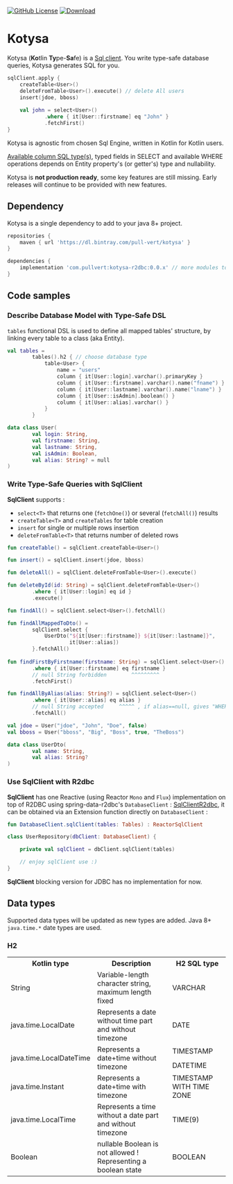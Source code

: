 [![GitHub License](https://img.shields.io/badge/license-Apache%20License%202.0-blue.svg?style=flat)](https://www.apache.org/licenses/LICENSE-2.0)
[![Download](https://api.bintray.com/packages/pull-vert/kotysa/kotysa/images/download.svg) ](https://bintray.com/pull-vert/kotysa/kotysa/_latestVersion)

# Kotysa

Kotysa (**Ko**tlin **Ty**pe-**Sa**fe) is a [Sql client](kotysa-core/src/main/kotlin/com/pullvert/kotysa/SqlClient.kt). You write type-safe database queries, Kotysa generates SQL for you.

```kotlin
sqlClient.apply {
    createTable<User>()
    deleteFromTable<User>().execute() // delete All users
    insert(jdoe, bboss)
    
    val john = select<User>()
            .where { it[User::firstname] eq "John" }
            .fetchFirst()
}
```

Kotysa is agnostic from chosen Sql Engine, written in Kotlin for Kotlin users.

[Available column SQL type(s)](#data-types), typed fields in SELECT and available WHERE operations depends on Entity property's (or getter's) type and nullability.

Kotysa is **not production ready**, some key features are still missing. Early releases will continue to be provided with new features.

## Dependency

Kotysa is a single dependency to add to your java 8+ project.

```groovy
repositories {
    maven { url 'https://dl.bintray.com/pull-vert/kotysa' }
}

dependencies {
    implementation 'com.pullvert:kotysa-r2dbc:0.0.x' // more modules to come soon
}
```

## Code samples

### Describe Database Model with Type-Safe DSL

```tables``` functional DSL is used to define all mapped tables' structure, by linking every table to a class (aka Entity).

```kotlin
val tables =
        tables().h2 { // choose database type
            table<User> {
                name = "users"
                column { it[User::login].varchar().primaryKey }
                column { it[User::firstname].varchar().name("fname") }
                column { it[User::lastname].varchar().name("lname") }
                column { it[User::isAdmin].boolean() }
                column { it[User::alias].varchar() }
            }
        }

data class User(
        val login: String,
        val firstname: String,
        val lastname: String,
        val isAdmin: Boolean,
        val alias: String? = null
)
```

### Write Type-Safe Queries with SqlClient

**SqlClient** supports :
* ```select<T>``` that returns one (```fetchOne()```) or several (```fetchAll()```) results
* ```createTable<T>``` and ```createTables``` for table creation
* ```insert``` for single or multiple rows insertion
* ```deleteFromTable<T>``` that returns number of deleted rows

```kotlin
fun createTable() = sqlClient.createTable<User>()

fun insert() = sqlClient.insert(jdoe, bboss)

fun deleteAll() = sqlClient.deleteFromTable<User>().execute()

fun deleteById(id: String) = sqlClient.deleteFromTable<User>()
        .where { it[User::login] eq id }
        .execute()

fun findAll() = sqlClient.select<User>().fetchAll()

fun findAllMappedToDto() =
        sqlClient.select {
            UserDto("${it[User::firstname]} ${it[User::lastname]}",
                    it[User::alias])
        }.fetchAll()
        
fun findFirstByFirstname(firstname: String) = sqlClient.select<User>()
        .where { it[User::firstname] eq firstname }
        // null String forbidden        ^^^^^^^^^
        .fetchFirst()

fun findAllByAlias(alias: String?) = sqlClient.select<User>()
        .where { it[User::alias] eq alias }
        // null String accepted     ^^^^^ , if alias==null, gives "WHERE user.alias IS NULL"
        .fetchAll()

val jdoe = User("jdoe", "John", "Doe", false)
val bboss = User("bboss", "Big", "Boss", true, "TheBoss")

data class UserDto(
		val name: String,
		val alias: String?
)
```

### Use SqlClient with R2dbc

**SqlClient** has one Reactive (using Reactor ```Mono``` and ```Flux```) implementation on top of R2DBC using spring-data-r2dbc's ```DatabaseClient``` : [SqlClientR2dbc](kotysa-r2dbc/src/main/kotlin/com/pullvert/kotysa/r2dbc/SqlClientR2dbc.kt), it can be obtained via an Extension function directly on ```DatabaseClient``` :
```kotlin
fun DatabaseClient.sqlClient(tables: Tables) : ReactorSqlClient
```

```kotlin
class UserRepository(dbClient: DatabaseClient) {

	private val sqlClient = dbClient.sqlClient(tables)

	// enjoy sqlClient use :)
}
```

**SqlClient** blocking version for JDBC has no implementation for now.

## Data types

Supported data types will be updated as new types are added. Java 8+ ```java.time.*``` date types are used.

### H2

<table>
    <tr>
        <th>Kotlin type</th>
        <th>Description
        <th>H2 SQL type</th>
    </tr>
    <tr>
        <td>String</td>
        <td>Variable-length character string, maximum length fixed</td>
        <td>VARCHAR</td>
    </tr>
    <tr>
        <td>java.time.LocalDate</td>
        <td>Represents a date without time part and without timezone</td>
        <td>DATE</td>
    </tr>
    <tr>
        <td rowspan="2">java.time.LocalDateTime</td>
        <td rowspan="2">Represents a date+time without timezone</td>
        <td>TIMESTAMP</td>
    </tr>
    <tr>
        <td>DATETIME</td>
    </tr>
    <tr>
        <td>java.time.Instant</td>
        <td>Represents a date+time with timezone</td>
        <td>TIMESTAMP WITH TIME ZONE</td>
    </tr>
    <tr>
        <td>java.time.LocalTime</td>
        <td>Represents a time without a date part and without timezone</td>
        <td>TIME(9)</td>
    </tr>
    <tr>
        <td>Boolean</td>
        <td>nullable Boolean is not allowed ! Representing a boolean state</td>
        <td>BOOLEAN</td>
    </tr>
</table>
